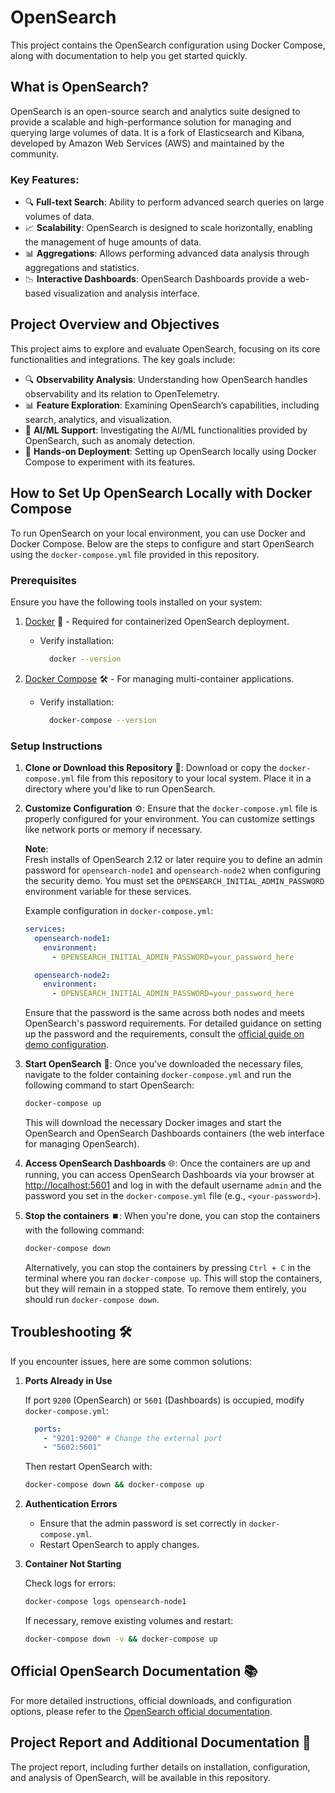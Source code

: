 # OpenSearch
This project contains the OpenSearch configuration using Docker Compose, along with documentation to help you get started quickly.

## **What is OpenSearch?**  
OpenSearch is an open-source search and analytics suite designed to provide a scalable and high-performance solution for managing and querying large volumes of data. It is a fork of Elasticsearch and Kibana, developed by Amazon Web Services (AWS) and maintained by the community.

### **Key Features:** 
- 🔍 **Full-text Search**: Ability to perform advanced search queries on large volumes of data.
- 📈 **Scalability**: OpenSearch is designed to scale horizontally, enabling the management of huge amounts of data.
- 📊 **Aggregations**: Allows performing advanced data analysis through aggregations and statistics.
- 📉 **Interactive Dashboards**: OpenSearch Dashboards provide a web-based visualization and analysis interface.

## **Project Overview and Objectives** 
This project aims to explore and evaluate OpenSearch, focusing on its core functionalities and integrations. The key goals include:
- 🔍 **Observability Analysis**: Understanding how OpenSearch handles observability and its relation to OpenTelemetry.
- 📊 **Feature Exploration**: Examining OpenSearch’s capabilities, including search, analytics, and visualization.
- 🤖 **AI/ML Support**: Investigating the AI/ML functionalities provided by OpenSearch, such as anomaly detection.
- 🎯 **Hands-on Deployment**: Setting up OpenSearch locally using Docker Compose to experiment with its features.

## **How to Set Up OpenSearch Locally with Docker Compose** 
To run OpenSearch on your local environment, you can use Docker and Docker Compose. Below are the steps to configure and start OpenSearch using the `docker-compose.yml` file provided in this repository.

### **Prerequisites**  
Ensure you have the following tools installed on your system:  
1. [Docker](https://www.docker.com/get-started) 🐳 - Required for containerized OpenSearch deployment.
   
   - Verify installation:
     
     ```bash
       docker --version
       ```
2. [Docker Compose](https://docs.docker.com/compose/) 🛠️ - For managing multi-container applications.

   - Verify installation:
     
     ```bash
       docker-compose --version
       ```

### **Setup Instructions** 

1. **Clone or Download this Repository** 📂:
   Download or copy the `docker-compose.yml` file from this repository to your local system. Place it in a directory where you'd like to run OpenSearch.

2. **Customize Configuration** ⚙️:
   Ensure that the `docker-compose.yml` file is properly configured for your environment. You can customize settings like network ports or memory if necessary.

   **Note**:  
   Fresh installs of OpenSearch 2.12 or later require you to define an admin password for `opensearch-node1` and `opensearch-node2` when configuring the security demo. You must set the `OPENSEARCH_INITIAL_ADMIN_PASSWORD` environment variable for these services.

   Example configuration in `docker-compose.yml`:

   ```yaml
   services:
     opensearch-node1:
       environment:
         - OPENSEARCH_INITIAL_ADMIN_PASSWORD=your_password_here

     opensearch-node2:
       environment:
         - OPENSEARCH_INITIAL_ADMIN_PASSWORD=your_password_here
   ```
   Ensure that the password is the same across both nodes and meets OpenSearch's password requirements. For detailed guidance on setting up the password and the requirements, consult the [official guide on demo configuration](https://opensearch.org/docs/latest/security/configuration/demo-configuration/).
   
4. **Start OpenSearch** 🚀:
Once you've downloaded the necessary files, navigate to the folder containing `docker-compose.yml` and run the following command to start OpenSearch:

    ```bash
    docker-compose up
    ```
    This will download the necessary Docker images and start the OpenSearch and OpenSearch Dashboards containers (the web interface for managing OpenSearch).

5. **Access OpenSearch Dashboards** 🌐:
Once the containers are up and running, you can access OpenSearch Dashboards via your browser at [http://localhost:5601](http://localhost:5601) and log in with the default username `admin` and the password you set in the `docker-compose.yml` file (e.g., `<your-password>`).

6. **Stop the containers** ⏹️:
When you're done, you can stop the containers with the following command:

    ```bash
    docker-compose down
    ```

    Alternatively, you can stop the containers by pressing `Ctrl + C` in the terminal where you ran `docker-compose up`. This will stop the containers, but     they will remain in a stopped state. To remove them entirely, you should run `docker-compose down`.

## **Troubleshooting** 🛠️
If you encounter issues, here are some common solutions:
1. **Ports Already in Use**
   
   If port `9200` (OpenSearch) or `5601` (Dashboards) is occupied, modify `docker-compose.yml`:
   ```yaml
     ports:
       - "9201:9200" # Change the external port
       - "5602:5601"
    ```
   Then restart OpenSearch with:
   ```bash
   docker-compose down && docker-compose up
    ```
2. **Authentication Errors**

   - Ensure that the admin password is set correctly in `docker-compose.yml`.
   - Restart OpenSearch to apply changes.

3. **Container Not Starting**

   Check logs for errors:
   ```bash
   docker-compose logs opensearch-node1
    ```
   If necessary, remove existing volumes and restart:
   ```bash
   docker-compose down -v && docker-compose up
    ```

## Official OpenSearch Documentation 📚
For more detailed instructions, official downloads, and configuration options, please refer to the [OpenSearch official documentation](https://opensearch.org/downloads.html).

## Project Report and Additional Documentation 📝
The project report, including further details on installation, configuration, and analysis of OpenSearch, will be available in this repository.
